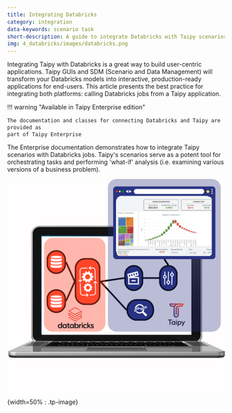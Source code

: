 ```yaml
---
title: Integrating Databricks
category: integration
data-keywords: scenario task
short-description: A guide to integrate Databricks with Taipy scenarios.
img: 4_databricks/images/databricks.png
---
```


Integrating Taipy with Databricks is a great way to build user-centric applications. 
Taipy GUIs and SDM (Scenario and Data Management) will transform your Databricks models 
into interactive, production-ready applications for end-users. This article presents the 
best practice for integrating both platforms: calling Databricks jobs from a Taipy 
application. 

!!! warning "Available in Taipy Enterprise edition"

    The documentation and classes for connecting Databricks and Taipy are provided as 
    part of Taipy Enterprise


The Enterprise documentation demonstrates how to integrate Taipy scenarios with 
Databricks jobs. Taipy's scenarios serve as a potent tool for orchestrating tasks and 
performing 'what-if' analysis (i.e. examining various versions of a business problem). 

![Databricks](images/databricks.png){width=50% : .tp-image}

